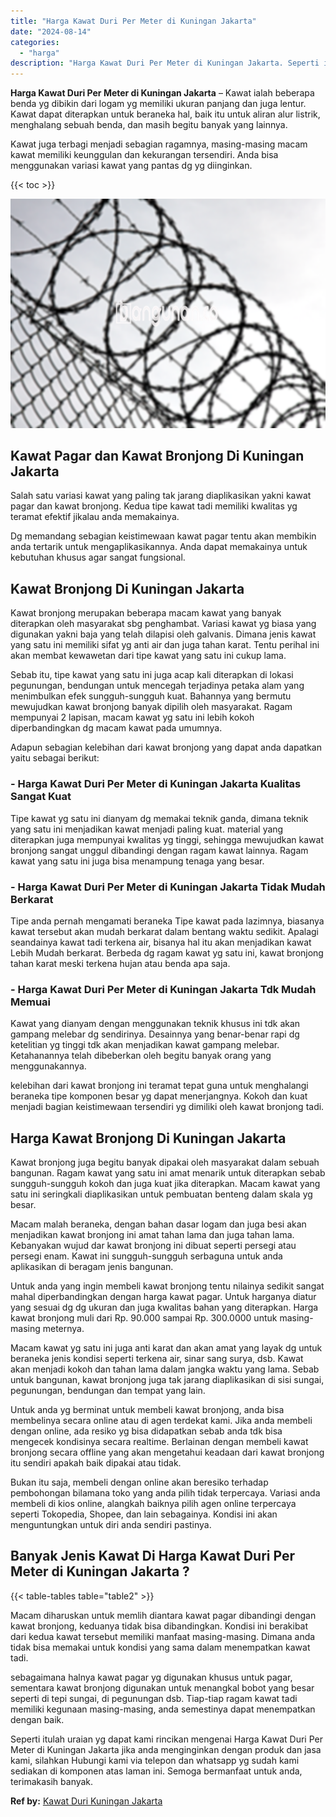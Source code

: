 ```yaml
---
title: "Harga Kawat Duri Per Meter di Kuningan Jakarta"
date: "2024-08-14"
categories: 
  - "harga"
description: "Harga Kawat Duri Per Meter di Kuningan Jakarta. Seperti itulah uraian yg dapat kami rincikan mengenai Harga Kawat Duri Per Meter di Kuningan Jakarta jika and..."
---
```


**Harga Kawat Duri Per Meter di Kuningan Jakarta** – Kawat ialah beberapa benda yg dibikin dari logam yg memiliki ukuran panjang dan juga lentur. Kawat dapat diterapkan untuk beraneka hal, baik itu untuk aliran alur listrik, menghalang sebuah benda, dan masih begitu banyak yang lainnya.

Kawat juga terbagi menjadi sebagian ragamnya, masing-masing macam kawat memiliki keunggulan dan kekurangan tersendiri. Anda bisa menggunakan variasi kawat yang pantas dg yg diinginkan.

{{< toc >}}

![Harga Kawat Duri Per Meter di Kuningan Jakarta](/images/jual-kawat-murah39.png)

## Kawat Pagar dan Kawat Bronjong Di Kuningan Jakarta

Salah satu variasi kawat yang paling tak jarang diaplikasikan yakni kawat pagar dan kawat bronjong. Kedua tipe kawat tadi memiliki kwalitas yg teramat efektif jikalau anda memakainya.

Dg memandang sebagian keistimewaan kawat pagar tentu akan membikin anda tertarik untuk mengaplikasikannya. Anda dapat memakainya untuk kebutuhan khusus agar sangat fungsional.

## Kawat Bronjong Di Kuningan Jakarta

Kawat bronjong merupakan beberapa macam kawat yang banyak diterapkan oleh masyarakat sbg penghambat. Variasi kawat yg biasa yang digunakan yakni baja yang telah dilapisi oleh galvanis. Dimana jenis kawat yang satu ini memiliki sifat yg anti air dan juga tahan karat. Tentu perihal ini akan membat kewawetan dari tipe kawat yang satu ini cukup lama.

Sebab itu, tipe kawat yang satu ini juga acap kali diterapkan di lokasi pegunungan, bendungan untuk mencegah terjadinya petaka alam yang menimbulkan efek sungguh-sungguh kuat. Bahannya yang bermutu mewujudkan kawat bronjong banyak dipilih oleh masyarakat. Ragam mempunyai 2 lapisan, macam kawat yg satu ini lebih kokoh diperbandingkan dg macam kawat pada umumnya.

Adapun sebagian kelebihan dari kawat bronjong yang dapat anda dapatkan yaitu sebagai berikut:

### \- Harga Kawat Duri Per Meter di Kuningan Jakarta Kualitas Sangat Kuat

Tipe kawat yg satu ini dianyam dg memakai teknik ganda, dimana teknik yang satu ini menjadikan kawat menjadi paling kuat. material yang diterapkan juga mempunyai kwalitas yg tinggi, sehingga mewujudkan kawat bronjong sangat unggul dibandingi dengan ragam kawat lainnya. Ragam kawat yang satu ini juga bisa menampung tenaga yang besar.

### \- Harga Kawat Duri Per Meter di Kuningan Jakarta Tidak Mudah Berkarat

Tipe anda pernah mengamati beraneka Tipe kawat pada lazimnya, biasanya kawat tersebut akan mudah berkarat dalam bentang waktu sedikit. Apalagi seandainya kawat tadi terkena air, bisanya hal itu akan menjadikan kawat Lebih Mudah berkarat. Berbeda dg ragam kawat yg satu ini, kawat bronjong tahan karat meski terkena hujan atau benda apa saja.

### \- Harga Kawat Duri Per Meter di Kuningan Jakarta Tdk Mudah Memuai

Kawat yang dianyam dengan menggunakan teknik khusus ini tdk akan gampang melebar dg sendirinya. Desainnya yang benar-benar rapi dg ketelitian yg tinggi tdk akan menjadikan kawat gampang melebar. Ketahanannya telah dibeberkan oleh begitu banyak orang yang menggunakannya.

kelebihan dari kawat bronjong ini teramat tepat guna untuk menghalangi beraneka tipe komponen besar yg dapat menerjangnya. Kokoh dan kuat menjadi bagian keistimewaan tersendiri yg dimiliki oleh kawat bronjong tadi.

## Harga Kawat Bronjong Di Kuningan Jakarta

Kawat bronjong juga begitu banyak dipakai oleh masyarakat dalam sebuah bangunan. Ragam kawat yang satu ini amat menarik untuk diterapkan sebab sungguh-sungguh kokoh dan juga kuat jika diterapkan. Macam kawat yang satu ini seringkali diaplikasikan untuk pembuatan benteng dalam skala yg besar.

Macam malah beraneka, dengan bahan dasar logam dan juga besi akan menjadikan kawat bronjong ini amat tahan lama dan juga tahan lama. Kebanyakan wujud dar kawat bronjong ini dibuat seperti persegi atau persegi enam. Kawat ini sungguh-sungguh serbaguna untuk anda aplikasikan di beragam jenis bangunan.

Untuk anda yang ingin membeli kawat bronjong tentu nilainya sedikit sangat mahal diperbandingkan dengan harga kawat pagar. Untuk harganya diatur yang sesuai dg dg ukuran dan juga kwalitas bahan yang diterapkan. Harga kawat bronjong muli dari Rp. 90.000 sampai Rp. 300.0000 untuk masing-masing meternya.

Macam kawat yg satu ini juga anti karat dan akan amat yang layak dg untuk beraneka jenis kondisi seperti terkena air, sinar sang surya, dsb. Kawat akan menjadi kokoh dan tahan lama dalam jangka waktu yang lama. Sebab untuk bangunan, kawat bronjong juga tak jarang diaplikasikan di sisi sungai, pegunungan, bendungan dan tempat yang lain.

Untuk anda yg berminat untuk membeli kawat bronjong, anda bisa membelinya secara online atau di agen terdekat kami. Jika anda membeli dengan online, ada resiko yg bisa didapatkan sebab anda tdk bisa mengecek kondisinya secara realtime. Berlainan dengan membeli kawat bronjong secara offline yang akan mengetahui keadaan dari kawat bronjong itu sendiri apakah baik dipakai atau tidak.

Bukan itu saja, membeli dengan online akan beresiko terhadap pembohongan bilamana toko yang anda pilih tidak terpercaya. Variasi anda membeli di kios online, alangkah baiknya pilih agen online terpercaya seperti Tokopedia, Shopee, dan lain sebagainya. Kondisi ini akan menguntungkan untuk diri anda sendiri pastinya.

## Banyak Jenis Kawat Di Harga Kawat Duri Per Meter di Kuningan Jakarta ?

{{< table-tables table="table2" >}}

Macam diharuskan untuk memlih diantara kawat pagar dibandingi dengan kawat bronjong, keduanya tidak bisa dibandingkan. Kondisi ini berakibat dari kedua kawat tersebut memiliki manfaat masing-masing. Dimana anda tidak bisa memakai untuk kondisi yang sama dalam menempatkan kawat tadi.

sebagaimana halnya kawat pagar yg digunakan khusus untuk pagar, sementara kawat bronjong digunakan untuk menangkal bobot yang besar seperti di tepi sungai, di pegunungan dsb. Tiap-tiap ragam kawat tadi memiliki kegunaan masing-masing, anda semestinya dapat menempatkan dengan baik.

Seperti itulah uraian yg dapat kami rincikan mengenai Harga Kawat Duri Per Meter di Kuningan Jakarta jika anda menginginkan dengan produk dan jasa kami, silahkan Hubungi kami via telepon dan whatsapp yg sudah kami sediakan di komponen atas laman ini. Semoga bermanfaat untuk anda, terimakasih banyak.

**Ref by:** [Kawat Duri Kuningan Jakarta](https://id.wikipedia.org/wiki/Kawat)
